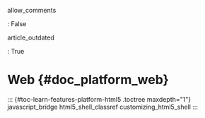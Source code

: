 allow_comments

:   False

article_outdated

:   True

# Web {#doc_platform_web}

::: {#toc-learn-features-platform-html5 .toctree maxdepth="1"}
javascript_bridge html5_shell_classref customizing_html5_shell
:::
